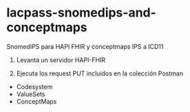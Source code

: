 # lacpass-snomedips-and-conceptmaps
SnomedIPS para HAPI FHIR y conceptmaps IPS a ICD11

1. Levanta un servidor HAPI-FHIR

2. Ejecuta los request PUT incluidos en la colección Postman

* Codesystem
* ValueSets
* ConceptMaps

